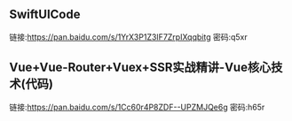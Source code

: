 ## SwiftUICode
链接:https://pan.baidu.com/s/1YrX3P1Z3IF7ZrpIXqqbitg  密码:q5xr
## Vue+Vue-Router+Vuex+SSR实战精讲-Vue核心技术(代码)
链接:https://pan.baidu.com/s/1Cc60r4P8ZDF--UPZMJQe6g  密码:h65r
